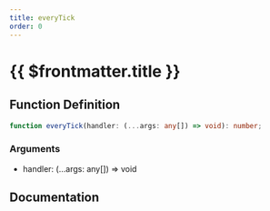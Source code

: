 ```yaml
---
title: everyTick
order: 0
---
```


# {{ $frontmatter.title }}

## Function Definition

```ts
function everyTick(handler: (...args: any[]) => void): number;
```

### Arguments

* handler: (...args: any[]) =\> void

## Documentation

<!--@include: ./parts/everyTick.md-->
